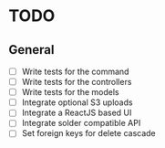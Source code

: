 # TODO

## General

* [ ] Write tests for the command
* [ ] Write tests for the controllers
* [ ] Write tests for the models
* [ ] Integrate optional S3 uploads
* [ ] Integrate a ReactJS based UI
* [ ] Integrate solder compatible API
* [ ] Set foreign keys for delete cascade
